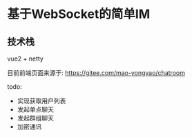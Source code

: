 # 基于WebSocket的简单IM

## 技术栈

vue2 + netty

目前前端页面来源于: https://gitee.com/mao-yongyao/chatroom

todo:
- 实现获取用户列表
- 发起单点聊天
- 发起群组聊天
- 加密通讯
